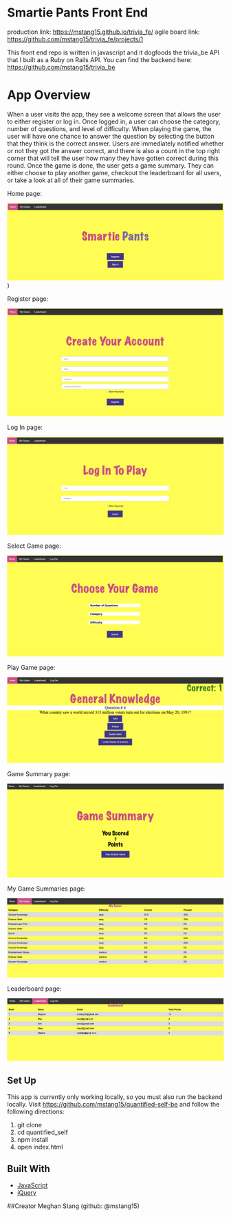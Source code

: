 # Smartie Pants Front End
production link: https://mstang15.github.io/trivia_fe/
agile board link: https://github.com/mstang15/trivia_fe/projects/1

This front end repo is written in javascript and it dogfoods the trivia_be API that I built as a Ruby on Rails API. 
You can find the backend here: https://github.com/mstang15/trivia_be

<h1>App Overview</h1>

When a user visits the app, they see a welcome screen that allows the user to either register or log in. Once logged in, a user can choose the category, number of questions, and level of difficulty. When playing the game, the user will have one chance to answer the question by selecting the button that they think is the correct answer. Users are immediately notified whether or not they got the answer correct, and there is also a count in the top right corner that will tell the user how many they have gotten correct during this round. Once the game is done, the user gets a game summary. They can either choose to play another game, checkout the leaderboard for all users, or take a look at all of their game summaries. 

Home page:

![alt text](readme_images/home.png))
 
Register page:

![alt text](readme_images/register.png)

Log In page:

![alt text](readme_images/login.png)

Select Game page:

![alt text](readme_images/choosegame.png)

Play Game page:

![alt text](readme_images/playgame.png)

Game Summary page:

![alt text](readme_images/gamesummary.png)

My Game Summaries page:

![alt text](readme_images/mygame.png)

Leaderboard page:

![alt text](readme_images/leaderboard.png)


## Set Up
This app is currently only working locally, so you must also run the backend locally. Visit https://github.com/mstang15/quantified-self-be and follow the following directions: 
1. git clone <paste repo link for trivia_fe>
2. cd quantified_self
3. npm install 
4. open index.html


## Built With

* [JavaScript](https://www.javascript.com/)
* [jQuery](https://jquery.com/)

##Creator
Meghan Stang (github: @mstang15)
